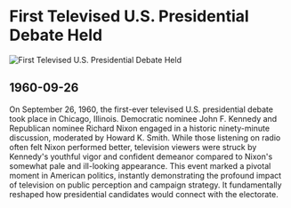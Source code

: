# First Televised U.S. Presidential Debate Held

![First Televised U.S. Presidential Debate Held](https://upload.wikimedia.org/wikipedia/commons/0/07/Kennedy_Nixon_Debate_%281960%29.jpg)

## 1960-09-26

On September 26, 1960, the first-ever televised U.S. presidential debate took place in Chicago, Illinois. Democratic nominee John F. Kennedy and Republican nominee Richard Nixon engaged in a historic ninety-minute discussion, moderated by Howard K. Smith. While those listening on radio often felt Nixon performed better, television viewers were struck by Kennedy's youthful vigor and confident demeanor compared to Nixon's somewhat pale and ill-looking appearance. This event marked a pivotal moment in American politics, instantly demonstrating the profound impact of television on public perception and campaign strategy. It fundamentally reshaped how presidential candidates would connect with the electorate.